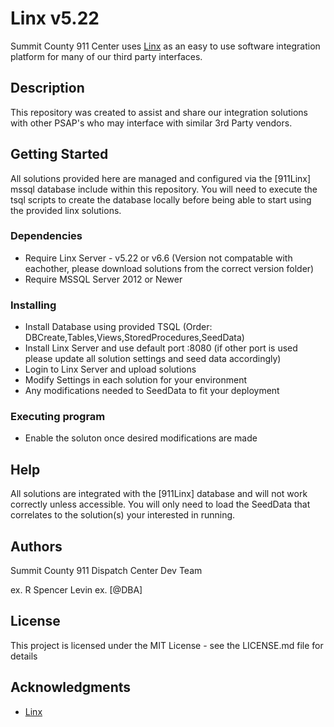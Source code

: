 # Linx v5.22

Summit County 911 Center uses [Linx](https://linx.software/) as an easy to use software integration platform for many of our third party interfaces.

## Description

This repository was created to assist and share our integration solutions with other PSAP's who may interface with similar 3rd Party vendors.

## Getting Started

All solutions provided here are managed and configured via the [911Linx] mssql database include within this repository. You will need to execute the tsql scripts to create the database locally before being able to start using the provided linx solutions.

### Dependencies

* Require Linx Server - v5.22 or v6.6 (Version not compatable with eachother, please download solutions from the correct version folder)
* Require MSSQL Server 2012 or Newer

### Installing

* Install Database using provided TSQL (Order: DBCreate,Tables,Views,StoredProcedures,SeedData)
* Install Linx Server and use default port :8080 (if other port is used please update all solution settings and seed data accordingly)
* Login to Linx Server and upload solutions 
* Modify Settings in each solution for your environment
* Any modifications needed to SeedData to fit your deployment

### Executing program

* Enable the soluton once desired modifications are made

## Help

All solutions are integrated with the [911Linx] database and will not work correctly unless accessible.
You will only need to load the SeedData that correlates to the solution(s) your interested in running.


## Authors

Summit County 911 Dispatch Center Dev Team

ex. R Spencer Levin
ex. [@DBA]

## License

This project is licensed under the MIT License - see the LICENSE.md file for details

## Acknowledgments

* [Linx](https://linx.software/)